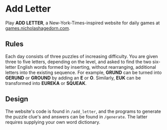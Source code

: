# Add Letter

Play **ADD LETTER**, a New-York-Times-inspired website for daily games at [games.nicholashagedorn.com](https://games.nicholashagedorn.com).

## Rules

Each day consists of three puzzles of increasing difficulty. You are given three to five letters, depending on the level, and asked to find the two six-letter English words formed by inserting, without rearranging, additional letters into the existing sequence. For example, **GRUND** can be turned into **GERUND** or **GROUND** by adding an **E** or **O**. Similarly, **EUK** can be transformed into **EUREKA** or **SQUEAK**.

## Design

The website's code is found in `/add_letter`, and the programs to generate the puzzle clue's and answers can be found in `/generate`. The latter requires supplying your own word dictionary.